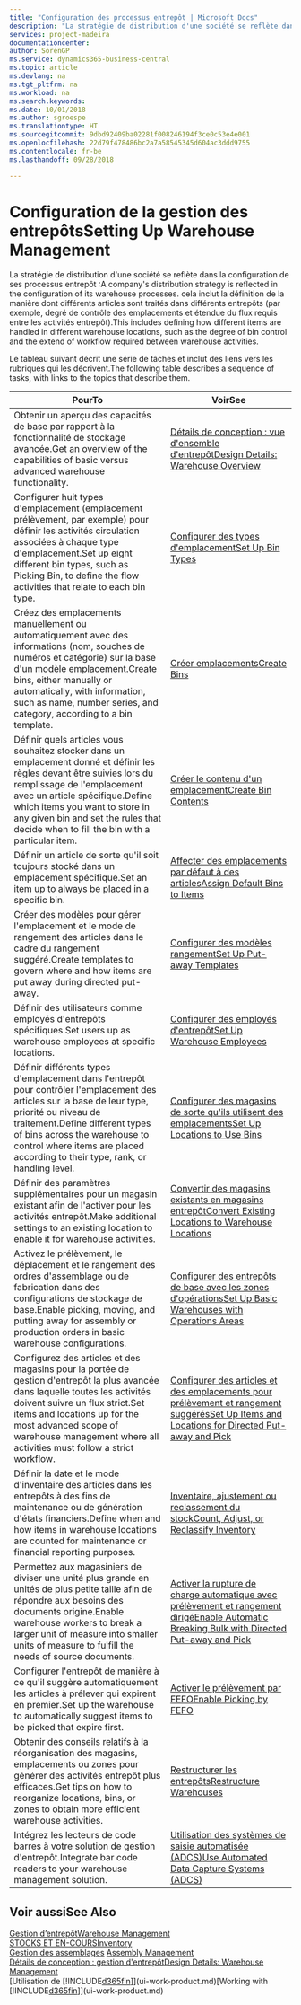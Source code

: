 ```yaml
---
title: "Configuration des processus entrepôt | Microsoft Docs"
description: "La stratégie de distribution d'une société se reflète dans la configuration de ses processus entrepôt : cela inclut la définition de la manière dont différents articles sont traités dans différents entrepôts (par exemple, degré de contrôle des emplacements et étendue du flux requis entre les activités entrepôt)."
services: project-madeira
documentationcenter: 
author: SorenGP
ms.service: dynamics365-business-central
ms.topic: article
ms.devlang: na
ms.tgt_pltfrm: na
ms.workload: na
ms.search.keywords: 
ms.date: 10/01/2018
ms.author: sgroespe
ms.translationtype: HT
ms.sourcegitcommit: 9dbd92409ba02281f008246194f3ce0c53e4e001
ms.openlocfilehash: 22d79f478486bc2a7a58545345d604ac3ddd9755
ms.contentlocale: fr-be
ms.lasthandoff: 09/28/2018

---
```

# <a name="setting-up-warehouse-management"></a><span data-ttu-id="7977b-104">Configuration de la gestion des entrepôts</span><span class="sxs-lookup"><span data-stu-id="7977b-104">Setting Up Warehouse Management</span></span>
<span data-ttu-id="7977b-105">La stratégie de distribution d'une société se reflète dans la configuration de ses processus entrepôt :</span><span class="sxs-lookup"><span data-stu-id="7977b-105">A company's distribution strategy is reflected in the configuration of its warehouse processes.</span></span> <span data-ttu-id="7977b-106">cela inclut la définition de la manière dont différents articles sont traités dans différents entrepôts (par exemple, degré de contrôle des emplacements et étendue du flux requis entre les activités entrepôt).</span><span class="sxs-lookup"><span data-stu-id="7977b-106">This includes defining how different items are handled in different warehouse locations, such as the degree of bin control and the extend of workflow required between warehouse activities.</span></span>  

 <span data-ttu-id="7977b-107">Le tableau suivant décrit une série de tâches et inclut des liens vers les rubriques qui les décrivent.</span><span class="sxs-lookup"><span data-stu-id="7977b-107">The following table describes a sequence of tasks, with links to the topics that describe them.</span></span>   

|<span data-ttu-id="7977b-108">**Pour**</span><span class="sxs-lookup"><span data-stu-id="7977b-108">**To**</span></span>|<span data-ttu-id="7977b-109">**Voir**</span><span class="sxs-lookup"><span data-stu-id="7977b-109">**See**</span></span>|  
|------------|-------------|  
|<span data-ttu-id="7977b-110">Obtenir un aperçu des capacités de base par rapport à la fonctionnalité de stockage avancée.</span><span class="sxs-lookup"><span data-stu-id="7977b-110">Get an overview of the capabilities of basic versus advanced warehouse functionality.</span></span>|[<span data-ttu-id="7977b-111">Détails de conception : vue d'ensemble d'entrepôt</span><span class="sxs-lookup"><span data-stu-id="7977b-111">Design Details: Warehouse Overview</span></span>](design-details-warehouse-overview.md)|  
|<span data-ttu-id="7977b-112">Configurer huit types d'emplacement (emplacement prélèvement, par exemple) pour définir les activités circulation associées à chaque type d'emplacement.</span><span class="sxs-lookup"><span data-stu-id="7977b-112">Set up eight different bin types, such as Picking Bin, to define the flow activities that relate to each bin type.</span></span>|[<span data-ttu-id="7977b-113">Configurer des types d'emplacement</span><span class="sxs-lookup"><span data-stu-id="7977b-113">Set Up Bin Types</span></span>](warehouse-how-to-set-up-bin-types.md)|  
|<span data-ttu-id="7977b-114">Créez des emplacements manuellement ou automatiquement avec des informations (nom, souches de numéros et catégorie) sur la base d'un modèle emplacement.</span><span class="sxs-lookup"><span data-stu-id="7977b-114">Create bins, either manually or automatically, with information, such as name, number series, and category, according to a bin template.</span></span>|[<span data-ttu-id="7977b-115">Créer emplacements</span><span class="sxs-lookup"><span data-stu-id="7977b-115">Create Bins</span></span>](warehouse-how-to-create-individual-bins.md)|  
|<span data-ttu-id="7977b-116">Définir quels articles vous souhaitez stocker dans un emplacement donné et définir les règles devant être suivies lors du remplissage de l'emplacement avec un article spécifique.</span><span class="sxs-lookup"><span data-stu-id="7977b-116">Define which items you want to store in any given bin and set the rules that decide when to fill the bin with a particular item.</span></span>|[<span data-ttu-id="7977b-117">Créer le contenu d'un emplacement</span><span class="sxs-lookup"><span data-stu-id="7977b-117">Create Bin Contents</span></span>](warehouse-how-to-set-up-bin-contents.md)|  
|<span data-ttu-id="7977b-118">Définir un article de sorte qu'il soit toujours stocké dans un emplacement spécifique.</span><span class="sxs-lookup"><span data-stu-id="7977b-118">Set an item up to always be placed in a specific bin.</span></span>|[<span data-ttu-id="7977b-119">Affecter des emplacements par défaut à des articles</span><span class="sxs-lookup"><span data-stu-id="7977b-119">Assign Default Bins to Items</span></span>](warehouse-how-to-assign-default-bins-to-items.md)|
|<span data-ttu-id="7977b-120">Créer des modèles pour gérer l'emplacement et le mode de rangement des articles dans le cadre du rangement suggéré.</span><span class="sxs-lookup"><span data-stu-id="7977b-120">Create templates to govern where and how items are put away during directed put-away.</span></span>|[<span data-ttu-id="7977b-121">Configurer des modèles rangement</span><span class="sxs-lookup"><span data-stu-id="7977b-121">Set Up Put-away Templates</span></span>](warehouse-how-to-set-up-put-away-templates.md)|
|<span data-ttu-id="7977b-122">Définir des utilisateurs comme employés d'entrepôts spécifiques.</span><span class="sxs-lookup"><span data-stu-id="7977b-122">Set users up as warehouse employees at specific locations.</span></span>|[<span data-ttu-id="7977b-123">Configurer des employés d'entrepôt</span><span class="sxs-lookup"><span data-stu-id="7977b-123">Set Up Warehouse Employees</span></span>](warehouse-how-to-set-up-warehouse-employees.md)|
|<span data-ttu-id="7977b-124">Définir différents types d'emplacement dans l'entrepôt pour contrôler l'emplacement des articles sur la base de leur type, priorité ou niveau de traitement.</span><span class="sxs-lookup"><span data-stu-id="7977b-124">Define different types of bins across the warehouse to control where items are placed according to their type, rank, or handling level.</span></span>|[<span data-ttu-id="7977b-125">Configurer des magasins de sorte qu'ils utilisent des emplacements</span><span class="sxs-lookup"><span data-stu-id="7977b-125">Set Up Locations to Use Bins</span></span>](warehouse-how-to-set-up-locations-to-use-bins.md)|
|<span data-ttu-id="7977b-126">Définir des paramètres supplémentaires pour un magasin existant afin de l'activer pour les activités entrepôt.</span><span class="sxs-lookup"><span data-stu-id="7977b-126">Make additional settings to an existing location to enable it for warehouse activities.</span></span>|[<span data-ttu-id="7977b-127">Convertir des magasins existants en magasins entrepôt</span><span class="sxs-lookup"><span data-stu-id="7977b-127">Convert Existing Locations to Warehouse Locations</span></span>](warehouse-how-to-convert-existing-locations-to-warehouse-locations.md)|
|<span data-ttu-id="7977b-128">Activez le prélèvement, le déplacement et le rangement des ordres d'assemblage ou de fabrication dans des configurations de stockage de base.</span><span class="sxs-lookup"><span data-stu-id="7977b-128">Enable picking, moving, and putting away for assembly or production orders in basic warehouse configurations.</span></span>|[<span data-ttu-id="7977b-129">Configurer des entrepôts de base avec les zones d'opérations</span><span class="sxs-lookup"><span data-stu-id="7977b-129">Set Up Basic Warehouses with Operations Areas</span></span>](warehouse-how-to-set-up-basic-warehouses-with-operations-areas.md)|  
|<span data-ttu-id="7977b-130">Configurez des articles et des magasins pour la portée de gestion d'entrepôt la plus avancée dans laquelle toutes les activités doivent suivre un flux strict.</span><span class="sxs-lookup"><span data-stu-id="7977b-130">Set items and locations up for the most advanced scope of warehouse management where all activities must follow a strict workflow.</span></span>|[<span data-ttu-id="7977b-131">Configurer des articles et des emplacements pour prélèvement et rangement suggérés</span><span class="sxs-lookup"><span data-stu-id="7977b-131">Set Up Items and Locations for Directed Put-away and Pick</span></span>](warehouse-how-to-set-up-items-for-directed-put-away-and-pick.md)|  
|<span data-ttu-id="7977b-132">Définir la date et le mode d'inventaire des articles dans les entrepôts à des fins de maintenance ou de génération d'états financiers.</span><span class="sxs-lookup"><span data-stu-id="7977b-132">Define when and how items in warehouse locations are counted for maintenance or financial reporting purposes.</span></span>|[<span data-ttu-id="7977b-133">Inventaire, ajustement ou reclassement du stock</span><span class="sxs-lookup"><span data-stu-id="7977b-133">Count, Adjust, or Reclassify Inventory</span></span>](inventory-how-count-adjust-reclassify.md)|
|<span data-ttu-id="7977b-134">Permettez aux magasiniers de diviser une unité plus grande en unités de plus petite taille afin de répondre aux besoins des documents origine.</span><span class="sxs-lookup"><span data-stu-id="7977b-134">Enable warehouse workers to break a larger unit of measure into smaller units of measure to fulfill the needs of source documents.</span></span>|[<span data-ttu-id="7977b-135">Activer la rupture de charge automatique avec prélèvement et rangement dirigé</span><span class="sxs-lookup"><span data-stu-id="7977b-135">Enable Automatic Breaking Bulk with Directed Put-away and Pick</span></span>](warehouse-enable-automatic-breaking-bulk-with-directed-put-away-and-pick.md)|  
|<span data-ttu-id="7977b-136">Configurer l'entrepôt de manière à ce qu'il suggère automatiquement les articles à prélever qui expirent en premier.</span><span class="sxs-lookup"><span data-stu-id="7977b-136">Set up the warehouse to automatically suggest items to be picked that expire first.</span></span>|[<span data-ttu-id="7977b-137">Activer le prélèvement par FEFO</span><span class="sxs-lookup"><span data-stu-id="7977b-137">Enable Picking by FEFO</span></span>](warehouse-picking-by-fefo.md)|
|<span data-ttu-id="7977b-138">Obtenir des conseils relatifs à la réorganisation des magasins, emplacements ou zones pour générer des activités entrepôt plus efficaces.</span><span class="sxs-lookup"><span data-stu-id="7977b-138">Get tips on how to reorganize locations, bins, or zones to obtain more efficient warehouse activities.</span></span>|[<span data-ttu-id="7977b-139">Restructurer les entrepôts</span><span class="sxs-lookup"><span data-stu-id="7977b-139">Restructure Warehouses</span></span>](warehouse-how-to-restructure-warehouses.md)|
|<span data-ttu-id="7977b-140">Intégrez les lecteurs de code barres à votre solution de gestion d'entrepôt.</span><span class="sxs-lookup"><span data-stu-id="7977b-140">Integrate bar code readers to your warehouse management solution.</span></span>|[<span data-ttu-id="7977b-141">Utilisation des systèmes de saisie automatisée (ADCS)</span><span class="sxs-lookup"><span data-stu-id="7977b-141">Use Automated Data Capture Systems (ADCS)</span></span>](warehouse-use-automated-data-capture-systems-adcs.md)|

## <a name="see-also"></a><span data-ttu-id="7977b-142">Voir aussi</span><span class="sxs-lookup"><span data-stu-id="7977b-142">See Also</span></span>  
[<span data-ttu-id="7977b-143">Gestion d’entrepôt</span><span class="sxs-lookup"><span data-stu-id="7977b-143">Warehouse Management</span></span>](warehouse-manage-warehouse.md)  
[<span data-ttu-id="7977b-144">STOCKS ET EN-COURS</span><span class="sxs-lookup"><span data-stu-id="7977b-144">Inventory</span></span>](inventory-manage-inventory.md)  
<span data-ttu-id="7977b-145">[Gestion des assemblages](assembly-assemble-items.md)  </span><span class="sxs-lookup"><span data-stu-id="7977b-145">[Assembly Management](assembly-assemble-items.md)  </span></span>  
[<span data-ttu-id="7977b-146">Détails de conception : gestion d'entrepôt</span><span class="sxs-lookup"><span data-stu-id="7977b-146">Design Details: Warehouse Management</span></span>](design-details-warehouse-management.md)  
<span data-ttu-id="7977b-147">[Utilisation de [!INCLUDE[d365fin](includes/d365fin_md.md)]](ui-work-product.md)</span><span class="sxs-lookup"><span data-stu-id="7977b-147">[Working with [!INCLUDE[d365fin](includes/d365fin_md.md)]](ui-work-product.md)</span></span>

